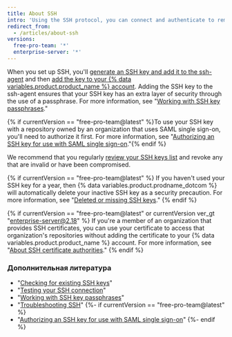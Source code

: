 ```yaml
---
title: About SSH
intro: 'Using the SSH protocol, you can connect and authenticate to remote servers and services. With SSH keys, you can connect to {% data variables.product.product_name %} without supplying your username or password at each visit.'
redirect_from:
  - /articles/about-ssh
versions:
  free-pro-team: '*'
  enterprise-server: '*'
---
```


When you set up SSH, you'll [generate an SSH key and add it to the ssh-agent](/articles/generating-a-new-ssh-key-and-adding-it-to-the-ssh-agent) and then [add the key to your {% data variables.product.product_name %} account](/articles/adding-a-new-ssh-key-to-your-github-account). Adding the SSH key to the ssh-agent ensures that your SSH key has an extra layer of security through the use of a passphrase. For more information, see "[Working with SSH key passphrases](/articles/working-with-ssh-key-passphrases)."

{% if currentVersion == "free-pro-team@latest" %}To use your SSH key with a repository owned by an organization that uses SAML single sign-on, you'll need to authorize it first. For more information, see "[Authorizing an SSH key for use with SAML single sign-on](/articles/authorizing-an-ssh-key-for-use-with-saml-single-sign-on)."{% endif %}

We recommend that you regularly [review your SSH keys list](/articles/reviewing-your-ssh-keys) and revoke any that are invalid or have been compromised.

{% if currentVersion == "free-pro-team@latest" %}
If you haven't used your SSH key for a year, then {% data variables.product.prodname_dotcom %} will automatically delete your inactive SSH key as a security precaution. For more information, see "[Deleted or missing SSH keys](/articles/deleted-or-missing-ssh-keys)."
{% endif %}

{% if currentVersion == "free-pro-team@latest" or currentVersion ver_gt "enterprise-server@2.18" %}
If you're a member of an organization that provides SSH certificates, you can use your certificate to access that organization's repositories without adding the certificate to your {% data variables.product.product_name %} account. For more information, see "[About SSH certificate authorities](/articles/about-ssh-certificate-authorities)."
{% endif %}

### Дополнительная литература

- "[Checking for existing SSH keys](/articles/checking-for-existing-ssh-keys)"
- "[Testing your SSH connection](/articles/testing-your-ssh-connection)"
- "[Working with SSH key passphrases](/articles/working-with-ssh-key-passphrases)"
- "[Troubleshooting SSH](/articles/troubleshooting-ssh)"
{%- if currentVersion == "free-pro-team@latest" %}
- "[Authorizing an SSH key for use with SAML single sign-on](/articles/authorizing-an-ssh-key-for-use-with-saml-single-sign-on)"
{%- endif %}
